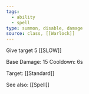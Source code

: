 ```yaml
---
tags:
  - ability
  - spell
type: summon, disable, damage
source: class, [[Warlock]]
---
```


Give target  5 [[SLOW]]


Base Damage: 15
Cooldown: 6s

Target: [[Standard]]

See also: [[Spell]]